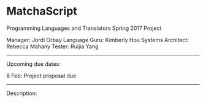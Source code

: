# MatchaScript
Programming Languages and Translators Spring 2017 Project

Manager: Jordi Orbay
Language Guru: Kimberly Hou
Systems Architect: Rebecca Mahany
Tester: Ruijia Yang

__________________________________________________

Upcoming due dates:

8 Feb: Project proposal due

__________________________________________________

Description:
